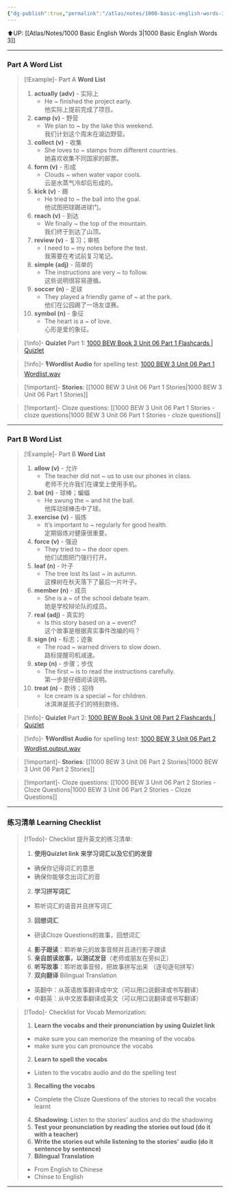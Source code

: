 ```yaml
---
{"dg-publish":true,"permalink":"/atlas/notes/1000-basic-english-words-3-unit-06/"}
---
```


⬆️UP: [[Atlas/Notes/1000 Basic English Words 3\|1000 Basic English Words 3]]

---
### Part A Word List


> [!Example]- Part A **Word List**
> 1. **actually (adv)** - 实际上
>     - He ~ finished the project early.  
>         他实际上提前完成了项目。
> 2. **camp (v)** - 野营
>     - We plan to ~ by the lake this weekend.  
>         我们计划这个周末在湖边野营。
> 3. **collect (v)** - 收集
>     - She loves to ~ stamps from different countries.  
>         她喜欢收集不同国家的邮票。
> 4. **form (v)** - 形成
>     - Clouds ~ when water vapor cools.  
>         云是水蒸气冷却后形成的。
> 5. **kick (v)** - 踢
>     - He tried to ~ the ball into the goal.  
>         他试图把球踢进球门。
> 6. **reach (v)** - 到达
>     - We finally ~ the top of the mountain.  
>         我们终于到达了山顶。
> 7. **review (v)** - 复习；审核
>     - I need to ~ my notes before the test.  
>         我需要在考试前复习笔记。
> 8. **simple (adj)** - 简单的
>     - The instructions are very ~ to follow.  
>         这些说明很容易遵循。
> 9. **soccer (n)** - 足球
>     - They played a friendly game of ~ at the park.  
>         他们在公园踢了一场友谊赛。
> 10. **symbol (n)** - 象征
>     - The heart is a ~ of love.  
>         心形是爱的象征。

> [!info]- **Quizlet** Part 1: [1000 BEW Book 3 Unit 06 Part 1 Flashcards | Quizlet](https://quizlet.com/my/1060406824/1000-bew-book-3-unit-06-part-1-flash-cards/?i=1vbzw5&x=1jqt)

> [!info]- 🎙️**Wordlist Audio** for spelling test: [1000 BEW 3 Unit 06 Part 1 Wordlist.wav]()

> [!important]- **Stories**: [[1000 BEW 3 Unit 06 Part 1 Stories\|1000 BEW 3 Unit 06 Part 1 Stories]]

> [!important]- Cloze questions: [[1000 BEW 3 Unit 06 Part 1 Stories - cloze questions\|1000 BEW 3 Unit 06 Part 1 Stories - cloze questions]]

---
### Part B Word List


> [!Example]- Part B **Word List**
> 1. **allow (v)** - 允许
>     - The teacher did not ~ us to use our phones in class.  
>         老师不允许我们在课堂上使用手机。
> 2. **bat (n)** - 球棒；蝙蝠
>     - He swung the ~ and hit the ball.  
>         他挥动球棒击中了球。
> 3. **exercise (v)** - 锻炼
>     - It’s important to ~ regularly for good health.  
>         定期锻炼对健康很重要。
> 4. **force (v)** - 强迫
>     - They tried to ~ the door open.  
>         他们试图把门强行打开。
> 5. **leaf (n)** - 叶子
>     - The tree lost its last ~ in autumn.  
>         这棵树在秋天落下了最后一片叶子。
> 6. **member (n)** - 成员
>     - She is a ~ of the school debate team.  
>         她是学校辩论队的成员。
> 7. **real (adj)** - 真实的
>     - Is this story based on a ~ event?  
>         这个故事是根据真实事件改编的吗？
> 8. **sign (n)** - 标志；迹象
>     - The road ~ warned drivers to slow down.  
>         路标提醒司机减速。
> 9. **step (n)** - 步骤；步伐
>     - The first ~ is to read the instructions carefully.  
>         第一步是仔细阅读说明。
> 10. **treat (n)** - 款待；招待
>     - Ice cream is a special ~ for children.  
>         冰淇淋是孩子们的特别款待。

> [!info]- **Quizlet** Part 2: [1000 BEW Book 3 Unit 06 Part 2 Flashcards | Quizlet](https://quizlet.com/my/1060407008/1000-bew-book-3-unit-06-part-2-flash-cards/?i=1vbzw5&x=1jqt)

> [!info]- 🎙️**Wordlist Audio** for spelling test: [1000 BEW 3 Unit 06 Part 2 Wordlist.output.wav]()

> [!important]- **Stories**: [[1000 BEW 3 Unit 06 Part 2 Stories\|1000 BEW 3 Unit 06 Part 2 Stories]]

> [!important]- Cloze questions: [[1000 BEW 3 Unit 06 Part 2 Stories - Cloze Questions\|1000 BEW 3 Unit 06 Part 2 Stories - Cloze Questions]]

---
### 练习清单 Learning Checklist

> [!Todo]- Checklist 提升英文的练习清单:
> 1. **使用Quizlet link 来学习词汇以及它们的发音** 
>	- 确保你记得词汇的意思 
>	- 确保你能够念出词汇的音 
> 2. **学习拼写词汇** 
>	- 聆听词汇的语音并且拼写词汇 
> 3. **回想词汇**
>	- 研读Cloze Questions的故事，回想词汇 
> 4. **影子跟读**：聆听单元的故事音频并且进行影子跟读 
> 5. **亲自朗读故事，以测试发音**（老师或朋友在旁纠正）
> 6. **听写故事**：聆听故事音频，把故事拼写出来 （逐句逐句拼写）
> 7. **双向翻译** Bilingual Translation 
>	- 英翻中：从英语故事翻译成中文（可以用口说翻译或书写翻译）
>	- 中翻英：从中文故事翻译成英文（可以用口说翻译或书写翻译）

> [!Todo]- Checklist for Vocab Memorization:
> 
> 1. **Learn the vocabs and their pronunciation by using Quizlet link**
>	- make sure you can memorize the meaning of the vocabs
>	- make sure you can pronounce the vocabs
> 2. **Learn to spell the vocabs**
>	- Listen to the vocabs audio and do the spelling test
> 3. **Recalling the vocabs**
>	- Complete the Cloze Questions of the stories to recall the vocabs learnt
> 4. **Shadowing**: Listen to the stories' audios and do the shadowing
> 5. **Test your pronunciation by reading the stories out loud (do it with a teacher)**
> 6. **Write the stories out while listening to the stories' audio (do it sentence by sentence)**
> 7. **Bilingual Translation** 
> 	- From English to Chinese
> 	- Chinse to English


---
